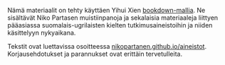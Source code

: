 Nämä materiaalit on tehty käyttäen Yihui Xien [bookdown-mallia](https://github.com/rstudio/bookdown). Ne sisältävät Niko Partasen muistiinpanoja ja sekalaisia materiaaleja liittyen pääasiassa suomalais-ugrilaisten kielten tutkimusaineistoihin ja niiden käsittelyyn nykyaikana.

Tekstit ovat luettavissa osoitteessa [nikopartanen.github.io/aineistot](https://nikopartanen.github.io/aineistot/). Korjausehdotukset ja parannukset ovat erittäin tervetulleita.
